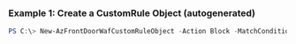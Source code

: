 ### Example 1: Create a CustomRule Object (autogenerated)
```powershell
PS C:\> New-AzFrontDoorWafCustomRuleObject -Action Block -MatchCondition $matchCondition1 -Name Rule1 -Priority 2 -RuleType MatchRule
```

